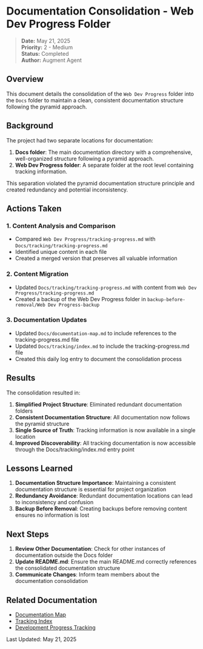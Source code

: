# Documentation Consolidation - Web Dev Progress Folder

> **Date:** May 21, 2025  
> **Priority:** 2 - Medium  
> **Status:** Completed  
> **Author:** Augment Agent

## Overview

This document details the consolidation of the `Web Dev Progress` folder into the `Docs` folder to maintain a clean, consistent documentation structure following the pyramid approach.

## Background

The project had two separate locations for documentation:

1. **Docs folder**: The main documentation directory with a comprehensive, well-organized structure following a pyramid approach.
2. **Web Dev Progress folder**: A separate folder at the root level containing tracking information.

This separation violated the pyramid documentation structure principle and created redundancy and potential inconsistency.

## Actions Taken

### 1. Content Analysis and Comparison

- Compared `Web Dev Progress/tracking-progress.md` with `Docs/tracking/tracking-progress.md`
- Identified unique content in each file
- Created a merged version that preserves all valuable information

### 2. Content Migration

- Updated `Docs/tracking/tracking-progress.md` with content from `Web Dev Progress/tracking-progress.md`
- Created a backup of the Web Dev Progress folder in `backup-before-removal/Web Dev Progress-backup`

### 3. Documentation Updates

- Updated `Docs/documentation-map.md` to include references to the tracking-progress.md file
- Updated `Docs/tracking/index.md` to include the tracking-progress.md file
- Created this daily log entry to document the consolidation process

## Results

The consolidation resulted in:

1. **Simplified Project Structure**: Eliminated redundant documentation folders
2. **Consistent Documentation Structure**: All documentation now follows the pyramid structure
3. **Single Source of Truth**: Tracking information is now available in a single location
4. **Improved Discoverability**: All tracking documentation is now accessible through the Docs/tracking/index.md entry point

## Lessons Learned

1. **Documentation Structure Importance**: Maintaining a consistent documentation structure is essential for project organization
2. **Redundancy Avoidance**: Redundant documentation locations can lead to inconsistency and confusion
3. **Backup Before Removal**: Creating backups before removing content ensures no information is lost

## Next Steps

1. **Review Other Documentation**: Check for other instances of documentation outside the Docs folder
2. **Update README.md**: Ensure the main README.md correctly references the consolidated documentation structure
3. **Communicate Changes**: Inform team members about the documentation consolidation

## Related Documentation

- [Documentation Map](../documentation-map.md)
- [Tracking Index](../tracking/index.md)
- [Development Progress Tracking](../tracking/tracking-progress.md)

Last Updated: May 21, 2025
